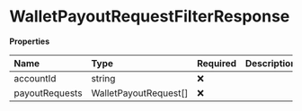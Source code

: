 # WalletPayoutRequestFilterResponse

**Properties**

| Name           | Type                  | Required | Description |
| :------------- | :-------------------- | :------- | :---------- |
| accountId      | string                | ❌       |             |
| payoutRequests | WalletPayoutRequest[] | ❌       |             |

<!-- This file was generated by liblab | https://liblab.com/ -->
